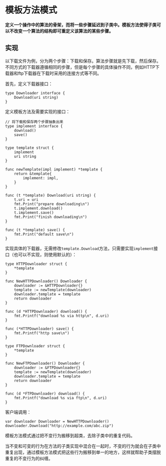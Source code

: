 # 模板方法模式

**定义一个操作中的算法的骨架，而将一些步骤延迟到子类中。模板方法使得子类可以不改变一个算法的结构即可重定义该算法的某些步骤。**



## 实现

以下载文件为例，分为两个步骤：下载和保存。算法步骤就是先下载，然后保存。不同方式的下载器遵循相同的步骤，但是每个步骤的具体操作不同，例如HTTP下载器和ftp下载器在下载时采用的连接方式等不同。

首先，定义下载器接口：

```
type Downloader interface {
	Download(uri string)
}
```

定义模板方法及需要实现的接口：

```
// 将下载和保存两个步骤抽象出来
type implement interface {
	download()
	save()
}

type template struct {
	implement
	uri string
}

func newTemplate(impl implement) *template {
	return &template{
		implement: impl,
	}
}

func (t *template) Download(uri string) {
	t.uri = uri
	fmt.Print("prepare downloading\n")
	t.implement.download()
	t.implement.save()
	fmt.Print("finish downloading\n")
}

func (t *template) save() {
	fmt.Print("default save\n")
}
```

实现具体的下载器，无需修改`template.Download`方法，只需要实现`implement`接口（也可以不实现，则使用默认的）：

```
type HTTPDownloader struct {
	*template
}

func NewHTTPDownloader() Downloader {
	downloader := &HTTPDownloader{}
	template := newTemplate(downloader)
	downloader.template = template
	return downloader
}

func (d *HTTPDownloader) download() {
	fmt.Printf("download %s via http\n", d.uri)
}

func (*HTTPDownloader) save() {
	fmt.Printf("http save\n")
}

type FTPDownloader struct {
	*template
}

func NewFTPDownloader() Downloader {
	downloader := &FTPDownloader{}
	template := newTemplate(downloader)
	downloader.template = template
	return downloader
}

func (d *FTPDownloader) download() {
	fmt.Printf("download %s via ftp\n", d.uri)
}
```

客户端调用：

```
var downloader Downloader = NewHTTPDownloader()
downloader.Download("http://example.com/abc.zip")
```



模板方法模式通过把不变行为搬移到超类，去除子类中的重复代码。

当不变和可变的行为在方法的子类实现中混合在一起时，不变的行为就会在子类中重复出现，通过模板方法模式把这些行为搬移到单一的地方，这样就帮助子类摆脱重复的不变行为的纠缠。